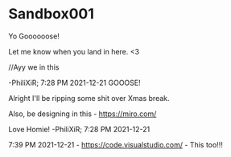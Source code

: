 # Sandbox001



Yo Goooooose!

Let me know when you land in here. <3

//Ayy we in this


-PhiliXiR; 7:28 PM 2021-12-21
GOOOSE!

Alright I'll be ripping some shit over Xmas break. 

Also, be designing in this - https://miro.com/

Love Homie!
-PhiliXiR; 7:28 PM 2021-12-21

7:39 PM 2021-12-21 - https://code.visualstudio.com/ - This too!!!
